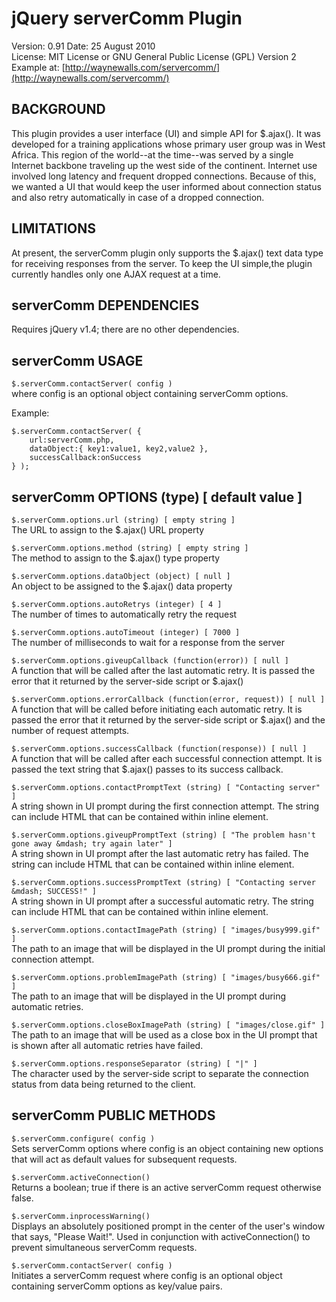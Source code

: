 # jQuery serverComm Plugin #

Version: 0.91 
Date: 25 August 2010  
License: MIT License or GNU General Public License (GPL) Version 2   
Example at: [http://waynewalls.com/servercomm/](http://waynewalls.com/servercomm/)

## BACKGROUND ##

This plugin provides a user interface (UI) and simple API for
$.ajax().  It was developed for a training applications whose primary user
group was in West Africa. This region of the world--at the time--was served by
a single Internet backbone traveling up the west side of the continent.
Internet use involved long latency and frequent dropped connections. Because of
this, we wanted a UI that would keep the user informed about connection status
and also retry automatically in case of a dropped connection.

## LIMITATIONS ##

At present, the serverComm plugin only supports the $.ajax() text data type
for receiving responses from the server. To keep the UI simple,the plugin
currently handles only one AJAX request at a time.


## serverComm DEPENDENCIES ##

Requires jQuery v1.4;  there are no other dependencies.


## serverComm USAGE ##

`$.serverComm.contactServer( config )`  
where config is an optional object containing serverComm options.

Example:

    $.serverComm.contactServer( {
        url:serverComm.php,
        dataObject:{ key1:value1, key2,value2 },
        successCallback:onSuccess   
    } );
    

## serverComm OPTIONS (type) [ default value ] ##

`$.serverComm.options.url (string) [ empty string ]`  
The URL to assign to the $.ajax() URL property

`$.serverComm.options.method (string) [ empty string ]`  
The method to assign to the $.ajax() type property

`$.serverComm.options.dataObject (object) [ null ]`  
An object to be assigned to the $.ajax() data property

`$.serverComm.options.autoRetrys (integer) [ 4 ]`  
The number of times to automatically retry the request

`$.serverComm.options.autoTimeout (integer) [ 7000 ]`  
The number of milliseconds to wait for a response from the server

`$.serverComm.options.giveupCallback (function(error)) [ null ]`  
A function that will be called after the last automatic retry.  It is passed
the error that it returned by the server-side script or $.ajax()

`$.serverComm.options.errorCallback (function(error, request)) [ null ]`  
A function that will be called before initiating each automatic retry.    It is
passed the error that it returned by the server-side script or $.ajax() and the
number of request attempts.

`$.serverComm.options.successCallback (function(response)) [ null ]`  
A function that will be called after each successful connection attempt. It is
passed the text string that $.ajax() passes to its success callback.

`$.serverComm.options.contactPromptText (string) [ "Contacting server" ]`  
A string shown in UI prompt during the first connection attempt.  The string
can include HTML that can be contained within inline element.

`$.serverComm.options.giveupPromptText (string) [ "The problem hasn't gone away
&mdash; try again later" ]`  
A string shown in UI prompt after the last automatic retry has failed.  The
string can include HTML that can be contained within inline element.

`$.serverComm.options.successPromptText (string) [ "Contacting server &mdash;
SUCCESS!" ]`  
A string shown in UI prompt after a successful automatic retry.  The string can
include HTML that can be contained within inline element.

`$.serverComm.options.contactImagePath (string) [ "images/busy999.gif" ]`  
The path to an image that will be displayed in the UI prompt during the initial
connection attempt.

`$.serverComm.options.problemImagePath (string) [ "images/busy666.gif" ]`  
The path to an image that will be displayed in the UI prompt during automatic
retries.

`$.serverComm.options.closeBoxImagePath (string) [ "images/close.gif" ]`  
The path to an image that will be used as a close box in the UI prompt that is
shown after all automatic retries have failed.

`$.serverComm.options.responseSeparator (string) [ "|" ]`  
The character used by the server-side script to separate the connection status
from data being returned to the client.


## serverComm PUBLIC METHODS ##

`$.serverComm.configure( config )`  
Sets serverComm options where config is an object containing new options that
will act as default values for subsequent requests.

`$.serverComm.activeConnection()`  
Returns a boolean; true if there is an active serverComm request otherwise
false.

`$.serverComm.inprocessWarning()`  
Displays an absolutely positioned prompt in the center of the user's window
that says, "Please Wait!".  Used in conjunction with activeConnection() to
prevent simultaneous serverComm requests.

`$.serverComm.contactServer( config )`  
Initiates a serverComm request where config is an optional object containing
serverComm options as key/value pairs.
